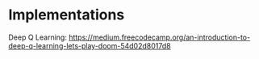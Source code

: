 # Implementations

Deep Q Learning: https://medium.freecodecamp.org/an-introduction-to-deep-q-learning-lets-play-doom-54d02d8017d8

